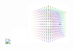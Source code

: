 
<picture> 
<source media="(prefers-color-scheme: dark)" width="50" srcset="https://user-images.githubusercontent.com/37082732/208269726-e107d3fb-edc9-4768-8c4d-9f6d5fecceed.png"> 
   <img alt="">
</picture>
<p align="center">
<img src="https://github-readme-stats.vercel.app/api/top-langs/?username=mcthomas&card_width=225&layout=compact&langs_count=10&text_color=7F7F7F&bg_color=00000000&hide_border=true&border_radius=7&hide_title=true&hide=html,javascript,css"/> 
<img src="spacer.png" width="50"/>
<img src="x+y^2+z^3.gif"/>
</p>
